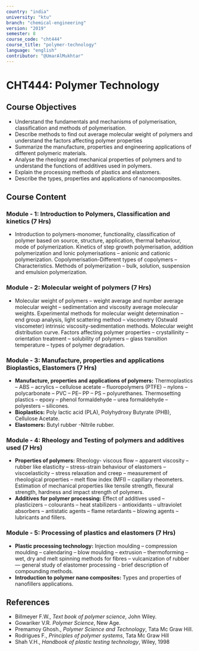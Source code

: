 ```yaml
---
country: "india"
university: "ktu"
branch: "chemical-engineering"
version: "2019"
semester: 8
course_code: "cht444"
course_title: "polymer-technology"
language: "english"
contributor: "@UmarAlMukhtar"
---
```


# CHT444: Polymer Technology

## Course Objectives

- Understand the fundamentals and mechanisms of polymerisation, classification and methods of polymerisation.
- Describe methods to find out average molecular weight of polymers and understand the factors affecting polymer properties
- Summarize the manufacture, properties and engineering applications of different polymeric materials.
- Analyse the rheology and mechanical properties of polymers and to understand the functions of additives used in polymers.
- Explain the processing methods of plastics and elastomers.
- Describe the types, properties and applications of nanocomposites.

## Course Content

### Module - 1: Introduction to Polymers, Classification and kinetics (7 Hrs)

- Introduction to polymers-monomer, functionality, classification of polymer based on source, structure, application, thermal behaviour, mode of polymerization. Kinetics of step growth polymerisation, addition polymerization and Ionic polymerisations – anionic and cationic polymerization. Copolymerisation-Different types of copolymers – Characteristics. Methods of polymerization – bulk, solution, suspension and emulsion polymerization.

### Module - 2: Molecular weight of polymers (7 Hrs)

- Molecular weight of polymers – weight average and number average molecular weight – sedimentation and viscosity average molecular weights. Experimental methods for molecular weight determination – end group analysis, light scattering method – viscometry (Ostwald viscometer) intrinsic viscosity-sedimentation methods. Molecular weight distribution curve. Factors affecting polymer properties – crystallinity – orientation treatment – solubility of polymers – glass transition temperature – types of polymer degradation.

### Module - 3: Manufacture, properties and applications Bioplastics, Elastomers (7 Hrs)

- **Manufacture, properties and applications of polymers:** Thermoplastics – ABS – acrylics – cellulose acetate – fluoropolymers (PTFE) – nylons – polycarbonate – PVC – PE– PP – PS – polyurethanes. Thermosetting plastics – epoxy – phenol formaldehyde – urea formaldehyde –polyesters – silicones.
- **Bioplastics:** Poly lactic acid (PLA), Polyhydroxy Butyrate (PHB), Cellulose Acetate.
- **Elastomers:** Butyl rubber -Nitrile rubber.

### Module - 4: Rheology and Testing of polymers and additives used (7 Hrs)

- **Properties of polymers:** Rheology- viscous flow – apparent viscosity – rubber like elasticity – stress-strain behaviour of elastomers – viscoelasticity – stress relaxation and creep – measurement of rheological properties – melt flow index (MFI) – capillary rheometers. Estimation of mechanical properties like tensile strength, flexural strength, hardness and impact strength of polymers.
- **Additives for polymer processing:** Effect of additives used – plasticizers – colourants – heat stabilizers - antioxidants – ultraviolet absorbers – antistatic agents – flame retardants – blowing agents – lubricants and fillers.

### Module - 5: Processing of plastics and elastomers (7 Hrs)

- **Plastic processing technology:** Injection moulding – compression moulding – calendaring – blow moulding – extrusion – thermoforming – wet, dry and melt spinning methods for fibres – vulcanization of rubber –– general study of elastomer processing - brief description of compounding methods.
- **Introduction to polymer nano composites:** Types and properties of nanofillers applications.

## References

- Billmeyer F.W., _Text book of polymer science_, John Wiley.
- Gowariker V.R. _Polymer Science_, New Age.
- Premamoy Ghosh., _Polymer Science and Technology_, Tata Mc Graw Hill.
- Rodrigues F., _Principles of polymer systems_, Tata Mc Graw Hill
- Shah V.H., _Handbook of plastic testing technology_, Wiley, 1998
